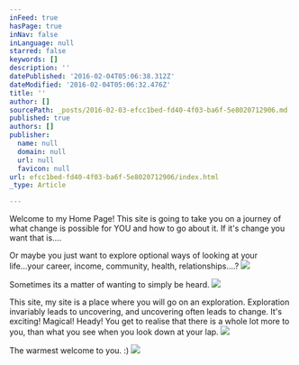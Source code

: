 ```yaml
---
inFeed: true
hasPage: true
inNav: false
inLanguage: null
starred: false
keywords: []
description: ''
datePublished: '2016-02-04T05:06:38.312Z'
dateModified: '2016-02-04T05:06:32.476Z'
title: ''
author: []
sourcePath: _posts/2016-02-03-efcc1bed-fd40-4f03-ba6f-5e8020712906.md
published: true
authors: []
publisher:
  name: null
  domain: null
  url: null
  favicon: null
url: efcc1bed-fd40-4f03-ba6f-5e8020712906/index.html
_type: Article

---
```

Welcome to my Home Page!  This site is going to take you on a journey of what change is possible for YOU and how to go about it. If it's change you want that is....

Or maybe you just want to explore optional ways of looking at your life...your career, income, community, health, relationships....? ![](https://the-grid-user-content.s3-us-west-2.amazonaws.com/f4744e34-24d2-4ea2-b54d-e2d0e8f01df5.jpg)

Sometimes its a matter of wanting to simply be heard. ![](https://the-grid-user-content.s3-us-west-2.amazonaws.com/89aa2df7-1604-40fc-acc7-b943b53b6524.jpg)

This site, my site is a place where you will go on an exploration. Exploration invariably leads to uncovering, and uncovering often leads to change.  It's exciting! Magical! Heady!  You get to realise that there is a whole lot more to you, than what you see when you look down at your lap. ![](https://the-grid-user-content.s3-us-west-2.amazonaws.com/6ee8c4c7-c06a-44fd-be6e-d5e09c11f602.jpg)

The warmest welcome to you. :)
![](https://the-grid-user-content.s3-us-west-2.amazonaws.com/432d4787-54a3-4040-be5b-3a3271e5ae44.jpg)